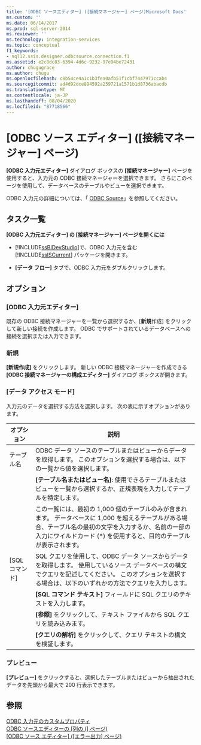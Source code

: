 ```yaml
---
title: '[ODBC ソースエディター] ([接続マネージャー] ページ)Microsoft Docs'
ms.custom: ''
ms.date: 06/14/2017
ms.prod: sql-server-2014
ms.reviewer: ''
ms.technology: integration-services
ms.topic: conceptual
f1_keywords:
- sql12.ssis.designer.odbcsource.connection.f1
ms.assetid: e2c8dc83-6394-4d6c-9232-97e94be72431
author: chugugrace
ms.author: chugu
ms.openlocfilehash: c8b54ce4a1c1b3fea0afb51f1cbf7447971ccab4
ms.sourcegitcommit: ad4d92dce894592a259721a1571b1d8736abacdb
ms.translationtype: MT
ms.contentlocale: ja-JP
ms.lasthandoff: 08/04/2020
ms.locfileid: "87718566"
---
```

# <a name="odbc-source-editor-connection-manager-page"></a>[ODBC ソース エディター] ([接続マネージャー] ページ)
  **[ODBC 入力元エディター]** ダイアログ ボックスの **[接続マネージャー]** ページを使用すると、入力元の ODBC 接続マネージャーを選択できます。 さらにこのページを使用して、データベースのテーブルやビューを選択できます。  
  
 ODBC 入力元の詳細については、「 [ODBC Source](data-flow/odbc-source.md)」を参照してください。  
  
## <a name="task-list"></a>タスク一覧  
 **[ODBC 入力元エディター] の [接続マネージャー] ページを開くには**  
  
-   [!INCLUDE[ssBIDevStudio](../includes/ssbidevstudio-md.md)]で、ODBC 入力元を含む [!INCLUDE[ssISCurrent](../includes/ssiscurrent-md.md)] パッケージを開きます。  
  
-   **[データ フロー]** タブで、ODBC 入力元をダブルクリックします。  
  
## <a name="options"></a>オプション  
  
### <a name="connection-manager"></a>[ODBC 入力元エディター]  
 既存の ODBC 接続マネージャーを一覧から選択するか、[**新規**作成] をクリックして新しい接続を作成します。 ODBC でサポートされているデータベースへの接続を選択または入力できます。  
  
### <a name="new"></a>新規  
 **[新規作成]** をクリックします。 新しい ODBC 接続マネージャーを作成できる **[ODBC 接続マネージャーの構成エディター]** ダイアログ ボックスが開きます。  
  
### <a name="data-access-mode"></a>[データ アクセス モード]  
 入力元のデータを選択する方法を選択します。 次の表に示すオプションがあります。  
  
|オプション|説明|  
|------------|-----------------|  
|テーブル名|ODBC データ ソースのテーブルまたはビューからデータを取得します。 このオプションを選択する場合は、以下の一覧から値を選択します。|  
||**[テーブル名またはビュー名]**: 使用できるテーブルまたはビューを一覧から選択するか、正規表現を入力してテーブルを特定します。|  
||この一覧には、最初の 1,000 個のテーブルのみが含まれます。 データベースに 1,000 を超えるテーブルがある場合、テーブル名の最初の文字を入力するか、名前の一部の入力にワイルドカード (*) を使用すると、目的のテーブルが表示されます。|  
|[SQL コマンド]|SQL クエリを使用して、ODBC データ ソースからデータを取得します。 使用しているソース データベースの構文でクエリを記述してください。 このオプションを選択する場合は、以下のいずれかの方法でクエリを入力します。|  
||**[SQL コマンド テキスト]** フィールドに SQL クエリのテキストを入力します。|  
||**[参照]** をクリックして、テキスト ファイルから SQL クエリを読み込みます。|  
||**[クエリの解析]** をクリックして、クエリ テキストの構文を検証します。|  
  
### <a name="preview"></a>プレビュー  
 **[プレビュー]** をクリックすると、選択したテーブルまたはビューから抽出されたデータを先頭から最大で 200 行表示できます。  
  
## <a name="see-also"></a>参照  
 [ODBC 入力元のカスタムプロパティ](data-flow/odbc-source-custom-properties.md)   
 [ODBC ソースエディターの [列の &#40;] ページ&#41;](../../2014/integration-services/odbc-source-editor-columns-page.md)   
 [[ODBC ソース エディター] &#40;[エラー出力] ページ&#41;](../../2014/integration-services/odbc-source-editor-error-output-page.md)  
  
  
